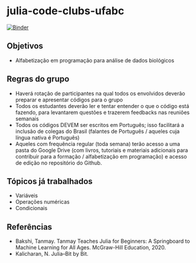 # julia-code-clubs-ufabc
[![Binder](https://mybinder.org/badge_logo.svg)](https://mybinder.org/v2/gh/SantosRAC/julia-code-clubs/HEAD)

## Objetivos

 * Alfabetização em programação para análise de dados biológicos

## Regras do grupo

 * Haverá rotação de participantes na qual todos os envolvidos deverão preparar e apresentar códigos para o grupo
 * Todos os estudantes deverão ler e tentar entender o que o código está fazendo, para levantarem questões e trazerem feedbacks nas reuniões semanais
 * Todos os códigos DEVEM ser escritos em Português; isso facilitará a inclusão de colegas do Brasil (falantes de Português / aqueles cuja língua nativa é Português)
 * Aqueles com frequência regular (toda semana) terão acesso a uma pasta do Google Drive (com livros, tutoriais e materiais adicionais para contribuir para a formação / alfabetização em programação) e acesso de edição no repositório do Github.

## Tópicos já trabalhados

 * Variáveis
 * Operações numéricas
 * Condicionais


## Referências

 * Bakshi, Tanmay. Tanmay Teaches Julia for Beginners: A Springboard to Machine Learning for All Ages. McGraw-Hill Education, 2020.
 * Kalicharan, N. Julia–Bit by Bit.
